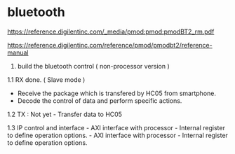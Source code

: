 # bluetooth
https://reference.digilentinc.com/_media/pmod:pmod:pmodBT2_rm.pdf 

https://reference.digilentinc.com/reference/pmod/pmodbt2/reference-manual

1. build the bluetooth control ( non-processor version )

1.1 RX done. ( Slave mode )
- Receive the package which is transfered by HC05 from smartphone. 
- Decode the control of data and perform specific actions.

1.2 TX : Not yet
    - Transfer data to HC05
 
 1.3 IP control and interface
    - AXI interface with processor
    - Internal register to define operation options.
    - AXI interface with processor
    - Internal register to define operation options.

